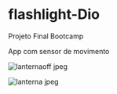 # flashlight-Dio

Projeto Final Bootcamp 

App com sensor de movimento


![lanternaoff jpeg](https://user-images.githubusercontent.com/106084301/176051666-45f2f4c4-74a0-405d-9f44-d8f06adf8c7e.jpeg)

![lanterna jpeg](https://user-images.githubusercontent.com/106084301/176051706-a0d5d5bf-f645-4c61-9a18-77d734e2a449.jpeg)
